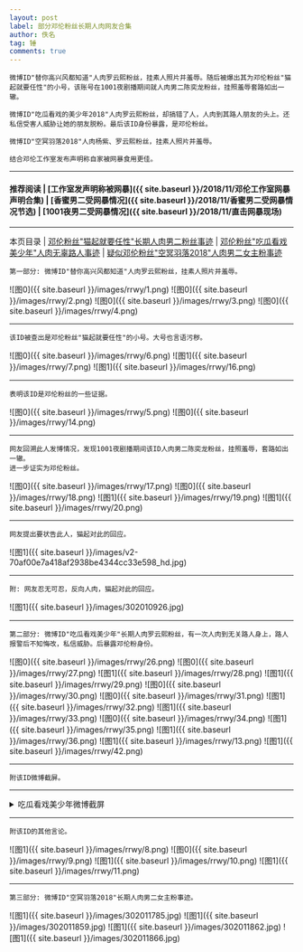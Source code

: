 ```yaml
---
layout: post
label: 部分邓伦粉丝长期人肉网友合集
author: 佚名
tag: 锤
comments: true
---
```


    微博ID"替你高兴风都知道"人肉罗云熙粉丝，挂素人照片并羞辱。随后被爆出其为邓伦粉丝"猫起就要任性"的小号，该账号在1001夜剧播期间就人肉男二陈奕龙粉丝，挂照羞辱套路如出一辙。
    
    微博ID"吃瓜看戏的美少年2018"人肉罗云熙粉丝，却搞错了人，人肉到其路人朋友的头上。还私信受害人威胁让她的朋友脱粉。最后该ID身份暴露，是邓伦粉丝。
    
    微博ID"空冥羽落2018"人肉杨紫、罗云熙粉丝，挂素人照片并羞辱。
    
    结合邓伦工作室发布声明称自家被网暴食用更佳。
    
---

#### 推荐阅读 | [工作室发声明称被网暴]({{ site.baseurl }}/2018/11/邓伦工作室网暴声明合集)  | [香蜜男二受网暴情况]({{ site.baseurl }}/2018/11/香蜜男二受网暴情况节选) | [1001夜男二受网暴情况]({{ site.baseurl }}/2018/11/直击网暴现场) 

---

本页目录 \| [邓伦粉丝"猫起就要任性"长期人肉男二粉丝事迹](#dxjja) \| [邓伦粉丝"吃瓜看戏美少年"人肉无辜路人事迹](#dxjjb) \| [疑似邓伦粉丝"空冥羽落2018"人肉男二女主粉事迹](#dxjjc)

<a name="dxjja"></a>


    第一部分: 微博ID"替你高兴风都知道"人肉罗云熙粉丝，挂素人照片并羞辱。
    
![图0]({{ site.baseurl }}/images/rrwy/1.png)
![图0]({{ site.baseurl }}/images/rrwy/2.png)
![图0]({{ site.baseurl }}/images/rrwy/3.png)
![图0]({{ site.baseurl }}/images/rrwy/4.png)

---

    该ID被查出是邓伦粉丝"猫起就要任性"的小号。大号也言语污秽。

![图0]({{ site.baseurl }}/images/rrwy/6.png)
![图1]({{ site.baseurl }}/images/rrwy/7.png)
![图1]({{ site.baseurl }}/images/rrwy/16.png)

---

    表明该ID是邓伦粉丝的一些证据。

![图0]({{ site.baseurl }}/images/rrwy/5.png)
![图0]({{ site.baseurl }}/images/rrwy/14.png)

---

    网友回溯此人发博情况，发现1001夜剧播期间该ID人肉男二陈奕龙粉丝，挂照羞辱，套路如出一辙。
    进一步证实为邓伦粉丝。
    
![图0]({{ site.baseurl }}/images/rrwy/17.png)
![图0]({{ site.baseurl }}/images/rrwy/18.png)
![图1]({{ site.baseurl }}/images/rrwy/19.png)
![图1]({{ site.baseurl }}/images/rrwy/20.png)


---

    网友提出要状告此人，猫起对此的回应。    

![图1]({{ site.baseurl }}/images/v2-70af00e7a418af2938be4344cc33e598_hd.jpg)

---

    附: 网友忍无可忍，反向人肉，猫起对此的回应。    

![图1]({{ site.baseurl }}/images/302010926.jpg)

---


<a name="dxjjb"></a>

    第二部分: 微博ID"吃瓜看戏美少年"长期人肉罗云熙粉丝，有一次人肉到无关路人身上，路人报警后不知悔改，私信威胁。后暴露邓伦粉身份。
    
![图0]({{ site.baseurl }}/images/rrwy/26.png)
![图0]({{ site.baseurl }}/images/rrwy/27.png)
![图1]({{ site.baseurl }}/images/rrwy/28.png)
![图1]({{ site.baseurl }}/images/rrwy/29.png)
![图0]({{ site.baseurl }}/images/rrwy/30.png)
![图0]({{ site.baseurl }}/images/rrwy/31.png)
![图1]({{ site.baseurl }}/images/rrwy/32.png)
![图1]({{ site.baseurl }}/images/rrwy/33.png)
![图0]({{ site.baseurl }}/images/rrwy/34.png)
![图1]({{ site.baseurl }}/images/rrwy/35.png)
![图1]({{ site.baseurl }}/images/rrwy/36.png)
![图1]({{ site.baseurl }}/images/rrwy/13.png)
![图1]({{ site.baseurl }}/images/rrwy/42.png)

---

    附该ID微博截屏。

---

<details><summary>吃瓜看戏美少年微博截屏</summary><img src="{{ site.baseurl }}/images/cgkxmsn.jpg"></details>

---

    附该ID的其他言论。
    
![图1]({{ site.baseurl }}/images/rrwy/8.png)
![图0]({{ site.baseurl }}/images/rrwy/9.png)
![图1]({{ site.baseurl }}/images/rrwy/10.png)
![图1]({{ site.baseurl }}/images/rrwy/11.png)

---

<a name="dxjjc"></a>


    第三部分: 微博ID"空冥羽落2018"长期人肉男二女主粉事迹。

![图1]({{ site.baseurl }}/images/302011785.jpg)
![图1]({{ site.baseurl }}/images/302011859.jpg)
![图1]({{ site.baseurl }}/images/302011862.jpg)
![图1]({{ site.baseurl }}/images/302011866.jpg)

